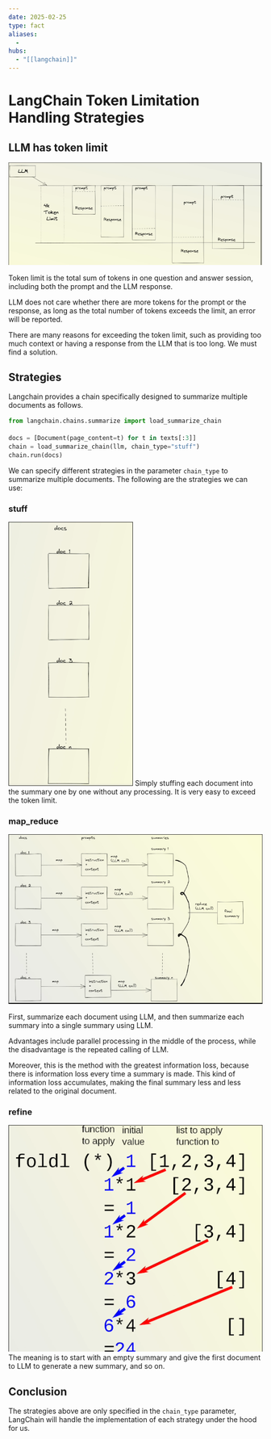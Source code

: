 ```yaml
---
date: 2025-02-25
type: fact
aliases:
  -
hubs:
  - "[[langchain]]"
---
```


# LangChain Token Limitation Handling Strategies

## LLM has token limit

![limit-token-break.png](../assets/imgs/limit-token-break.png)

Token limit is the total sum of tokens in one question and answer session, including both the prompt and the LLM response.

LLM does not care whether there are more tokens for the prompt or the response, as long as the total number of tokens exceeds the limit, an error will be reported.

There are many reasons for exceeding the token limit, such as providing too much context or having a response from the LLM that is too long. We must find a solution.


## Strategies

Langchain provides a chain specifically designed to summarize multiple documents as follows.

```py
from langchain.chains.summarize import load_summarize_chain

docs = [Document(page_content=t) for t in texts[:3]]
chain = load_summarize_chain(llm, chain_type="stuff")
chain.run(docs)
```

We can specify different strategies in the parameter `chain_type` to summarize multiple documents. The following are the strategies we can use:

### stuff

![stuff-strategy.png](../assets/imgs/stuff-strategy.png)
Simply stuffing each document into the summary one by one without any processing. It is very easy to exceed the token limit.


### map_reduce

![map_reduce-strategy.png](../assets/imgs/map_reduce-strategy.png)

First, summarize each document using LLM, and then summarize each summary into a single summary using LLM.

Advantages include parallel processing in the middle of the process, while the disadvantage is the repeated calling of LLM.

Moreover, this is the method with the greatest information loss, because there is information loss every time a summary is made. This kind of information loss accumulates, making the final summary less and less related to the original document.


### refine

![refine-strategy.png](../assets/imgs/refine-strategy.png)
The meaning is to start with an empty summary and give the first document to LLM to generate a new summary, and so on.



## Conclusion

The strategies above are only specified in the `chain_type` parameter, LangChain will handle the implementation of each strategy under the hood for us.




